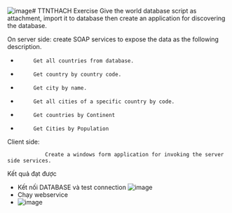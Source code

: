 ![image](https://github.com/user-attachments/assets/ac32ef42-22f8-412b-a6c5-0e515199cf0f)# TTNTHACH
Exercise
 Give the world database script as attachment, import it to database then create an application for discovering the database.

On server side: create SOAP services to expose the data as the following description.

-          Get all countries from database.

-          Get country by country code.

-          Get city by name.

-          Get all cities of a specific country by code.

-          Get countries by Continent
-          Get Cities by Population 

Client side:

                Create a windows form application for invoking the server side services.
Kết quả đạt được
+ Kết nối DATABASE và test connection ![image](https://github.com/user-attachments/assets/c03c443c-bcde-42da-9f65-ca329ff7edb0)
+ Chạy webservice
+ ![image](https://github.com/user-attachments/assets/8e1e8330-8b87-4ec0-a687-e937e5c90986)

